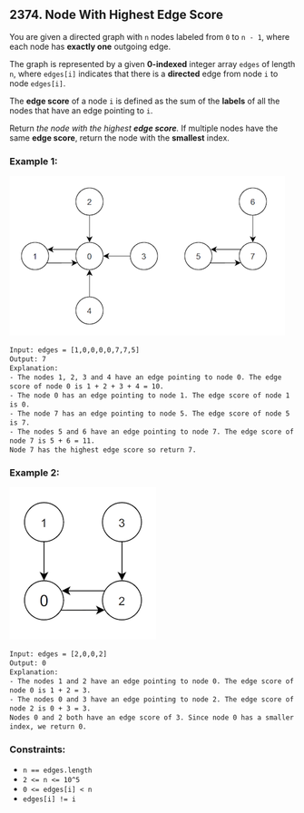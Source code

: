 ## 2374. Node With Highest Edge Score

You are given a directed graph with ```n``` nodes labeled from ```0``` to ```n - 1```, where each node has **exactly one** outgoing edge.

The graph is represented by a given **0-indexed** integer array ```edges``` of length ```n```, where ```edges[i]``` indicates that there is a **directed** edge from node ```i``` to node ```edges[i]```.

The **edge score** of a node ```i``` is defined as the sum of the **labels** of all the nodes that have an edge pointing to ```i```.

Return *the node with the highest **edge score**.* If multiple nodes have the same **edge score**, return the node with the **smallest** index.

### Example 1:

![Example 1](images/example1.png)

```
Input: edges = [1,0,0,0,0,7,7,5]
Output: 7
Explanation:
- The nodes 1, 2, 3 and 4 have an edge pointing to node 0. The edge score of node 0 is 1 + 2 + 3 + 4 = 10.
- The node 0 has an edge pointing to node 1. The edge score of node 1 is 0.
- The node 7 has an edge pointing to node 5. The edge score of node 5 is 7.
- The nodes 5 and 6 have an edge pointing to node 7. The edge score of node 7 is 5 + 6 = 11.
Node 7 has the highest edge score so return 7.
```
### Example 2:

![Example 2](images/example2.png)

```
Input: edges = [2,0,0,2]
Output: 0
Explanation:
- The nodes 1 and 2 have an edge pointing to node 0. The edge score of node 0 is 1 + 2 = 3.
- The nodes 0 and 3 have an edge pointing to node 2. The edge score of node 2 is 0 + 3 = 3.
Nodes 0 and 2 both have an edge score of 3. Since node 0 has a smaller index, we return 0.
```

### Constraints:

* ```n == edges.length```
* ```2 <= n <= 10^5```
* ```0 <= edges[i] < n```
* ```edges[i] != i```